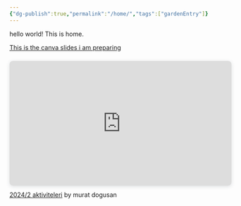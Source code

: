 ```yaml
---
{"dg-publish":true,"permalink":"/home/","tags":["gardenEntry"]}
---
```


hello world!
This is home.



[This is the canva slides i am preparing](https://www.canva.com/design/DAGKYDKbFe4/ujkpira5uym-ZjfIlcdhEA/edit?utm_content=DAGKYDKbFe4&utm_campaign=designshare&utm_medium=link2&utm_source=sharebutton)

<div style="position: relative; width: 100%; height: 0; padding-top: 56.2500%;
 padding-bottom: 0; box-shadow: 0 2px 8px 0 rgba(63,69,81,0.16); margin-top: 1.6em; margin-bottom: 0.9em; overflow: hidden;
 border-radius: 8px; will-change: transform;">
  <iframe loading="lazy" style="position: absolute; width: 100%; height: 100%; top: 0; left: 0; border: none; padding: 0;margin: 0;"
    src="https:&#x2F;&#x2F;www.canva.com&#x2F;design&#x2F;DAGKYDKbFe4&#x2F;Gutxd8_tqfvnPp3WNSZl9g&#x2F;view?embed" allowfullscreen="allowfullscreen" allow="fullscreen">
  </iframe>
</div>
<a href="https:&#x2F;&#x2F;www.canva.com&#x2F;design&#x2F;DAGKYDKbFe4&#x2F;Gutxd8_tqfvnPp3WNSZl9g&#x2F;view?utm_content=DAGKYDKbFe4&amp;utm_campaign=designshare&amp;utm_medium=embeds&amp;utm_source=link" target="_blank" rel="noopener">2024&#x2F;2 aktiviteleri</a> by murat dogusan
